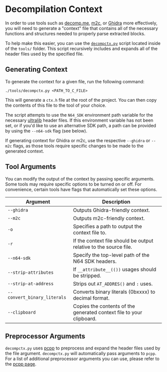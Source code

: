 # Decompilation Context
In order to use tools such as [decomp.me](https://decomp.me/), [m2c](https://simonsoftware.se/other/m2c.html), or [Ghidra](https://ghidra-sre.org/) more effectively, you will need to generate a "context" file that contains all of the necessary functions and structures needed to properly parse extracted blocks.

To help make this easier, you can use the [`decompctx.py`](../tools/decompctx.py) script located inside of the `tools/` folder. This script recursively includes and expands all of the header files used by the specified file.

## Generating Context
To generate the context for a given file, run the following command:
~~~console
./tools/decompctx.py <PATH_TO_C_FILE>
~~~

This will generate a `ctx.h` file at the root of the project. You can then copy the contents of this file to the tool of your choice.

The script attempts to use the `N64_SDK` environment path variable for the necessary [ultralib](https://github.com/decompals/ultralib) header files. If this environment variable has not been set, or if you'd like to use an alternative SDK path, a path can be provided by using the `--n64-sdk` flag (see below).

If generating context for Ghidra or m2c, use the respective `--ghidra` or `--m2c` flags, as those tools require specific changes to be made to the generated context.

## Tool Arguments
You can modify the output of the context by passing specific arguments. Some tools may require specific options to be turned on or off. For convenience, certain tools have flags that automatically set these options.

| Argument                    | Description                                                          |
|-----------------------------|----------------------------------------------------------------------|
| `--ghidra`                  | Outputs Ghidra-friendly context.                                     |
| `--m2c`                     | Outputs m2c-friendly context.                                        |
| `-o`                        | Specifies a path to output the context file to.                      |
| `-r`                        | If the context file should be output relative to the source file.    |
| `--n64-sdk`                 | Specify the top-level path of the N64 SDK headers.                   |
| `--strip-attributes`        | If `__attribute__(())` usages should be stripped.                    |
| `--strip-at-address`        | Strips out `AT_ADDRES()` and `:` uses.                               |
| `--convert_binary_literals` | Converts binary literals (0bxxxx) to decimal format.                 |
| `--clipboard`               | Copies the contents of the generated context file to your clipboard. |


## Preprocessor Arguments
`decompctx.py` uses [pcpp](https://pypi.org/project/pcpp/) to preprocess and expand the header files used by the file argument. `decompctx.py` will automatically pass arguments to `pcpp`. For a list of additional preprocessor arguments you can use, please refer to the [pcpp page](https://github.com/ned14/pcpp).
